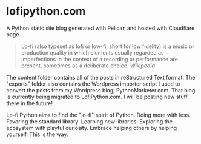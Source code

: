 # lofipython.com
A Python static site blog generated with Pelican and hosted with Cloudflare page.

> Lo-fi (also typeset as lofi or low-fi; short for low fidelity) is a music or production quality in which elements usually regarded as imperfections in the context of a recording or performance are present, sometimes as a deliberate choice. *Wikipedia*

The content folder contains all of the posts in reStructured Text format. The "exports" folder also contains the Wordpress importer script I used to convert the posts from my Wordpress blog, PythonMarketer.com. That blog is currently being migrated to LofiPython.com. I will be posting new stuff there in the future!

Lo-fi Python aims to find the "lo-fi" spirit of Python. 
Doing more with less. Favoring the standard library. 
Learning new libraries. Exploring the ecosystem with playful curiosity.
Embrace helping others by helping yourself. This is the way.
